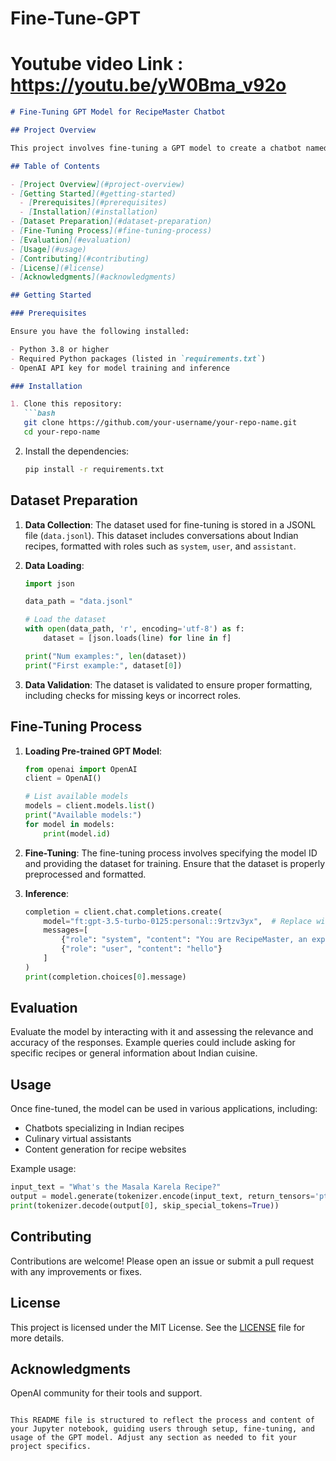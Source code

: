 # Fine-Tune-GPT
# Youtube video Link : https://youtu.be/yW0Bma_v92o

```markdown
# Fine-Tuning GPT Model for RecipeMaster Chatbot

## Project Overview

This project involves fine-tuning a GPT model to create a chatbot named "RecipeMaster," which specializes in Indian recipes. The fine-tuned model is trained to understand and generate responses about Indian food culture and specific recipes based on user queries.

## Table of Contents

- [Project Overview](#project-overview)
- [Getting Started](#getting-started)
  - [Prerequisites](#prerequisites)
  - [Installation](#installation)
- [Dataset Preparation](#dataset-preparation)
- [Fine-Tuning Process](#fine-tuning-process)
- [Evaluation](#evaluation)
- [Usage](#usage)
- [Contributing](#contributing)
- [License](#license)
- [Acknowledgments](#acknowledgments)

## Getting Started

### Prerequisites

Ensure you have the following installed:

- Python 3.8 or higher
- Required Python packages (listed in `requirements.txt`)
- OpenAI API key for model training and inference

### Installation

1. Clone this repository:
   ```bash
   git clone https://github.com/your-username/your-repo-name.git
   cd your-repo-name
   ```

2. Install the dependencies:
   ```bash
   pip install -r requirements.txt
   ```

## Dataset Preparation

1. **Data Collection**: The dataset used for fine-tuning is stored in a JSONL file (`data.jsonl`). This dataset includes conversations about Indian recipes, formatted with roles such as `system`, `user`, and `assistant`.

2. **Data Loading**:
   ```python
   import json

   data_path = "data.jsonl"

   # Load the dataset
   with open(data_path, 'r', encoding='utf-8') as f:
       dataset = [json.loads(line) for line in f]

   print("Num examples:", len(dataset))
   print("First example:", dataset[0])
   ```

3. **Data Validation**: The dataset is validated to ensure proper formatting, including checks for missing keys or incorrect roles.

## Fine-Tuning Process

1. **Loading Pre-trained GPT Model**:
   ```python
   from openai import OpenAI
   client = OpenAI()

   # List available models
   models = client.models.list()
   print("Available models:")
   for model in models:
       print(model.id)
   ```

2. **Fine-Tuning**:
   The fine-tuning process involves specifying the model ID and providing the dataset for training. Ensure that the dataset is properly preprocessed and formatted.

3. **Inference**:
   ```python
   completion = client.chat.completions.create(
       model="ft:gpt-3.5-turbo-0125:personal::9rtzv3yx",  # Replace with your specific model identifier
       messages=[
           {"role": "system", "content": "You are RecipeMaster, an expert in Indian recipes."},
           {"role": "user", "content": "hello"}
       ]
   )
   print(completion.choices[0].message)
   ```

## Evaluation

Evaluate the model by interacting with it and assessing the relevance and accuracy of the responses. Example queries could include asking for specific recipes or general information about Indian cuisine.

## Usage

Once fine-tuned, the model can be used in various applications, including:

- Chatbots specializing in Indian recipes
- Culinary virtual assistants
- Content generation for recipe websites

Example usage:
```python
input_text = "What's the Masala Karela Recipe?"
output = model.generate(tokenizer.encode(input_text, return_tensors='pt'))
print(tokenizer.decode(output[0], skip_special_tokens=True))
```

## Contributing

Contributions are welcome! Please open an issue or submit a pull request with any improvements or fixes.

## License

This project is licensed under the MIT License. See the [LICENSE](LICENSE) file for more details.

## Acknowledgments

 OpenAI community for their tools and support.

```

This README file is structured to reflect the process and content of your Jupyter notebook, guiding users through setup, fine-tuning, and usage of the GPT model. Adjust any section as needed to fit your project specifics.


